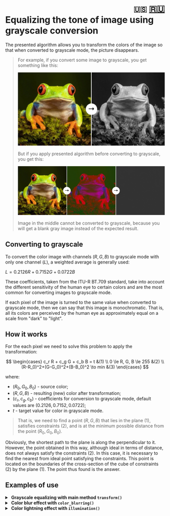 <h1 align="right">
<code>🇺🇸</code> 
<a href="RU.md">🇷🇺</a>
<br>
<div align="left">Equalizing the tone of image using grayscale conversion</div>
</h1>

The presented algorithm allows you to transform the colors of the image so that when converted to grayscale mode, the picture disappears.

> For example, if you convert some image to grayscale, you get something like this:
> 
> ![grayscale](assets/grayscale.jpg)
> 
> But if you apply presented algorithm before converting to grayscale, you get this:
> 
> ![example](assets/example.jpg)
> 
> Image in the middle cannot be converted to grayscale, because you will get a blank gray image instead of the expected result.

## Converting to grayscale

To convert the color image with channels $(R, G, B)$ to grayscale mode with only one channel $(L)$, a weighted average is generally used:

$L=0.2126R + 0.7152G + 0.0722B$

These coefficients, taken from the ITU-R BT.709 standard, take into account the different sensitivity of the human eye to certain colors and are the most common for converting images to grayscale mode.

If each pixel of the image is turned to the same value when converted to grayscale mode, then we can say that this image is monochromatic. That is, all its colors are perceived by the human eye as approximately equal on a scale from "dark" to "light".

## How it works
For the each pixel we need to solve this problem to apply the transformation:

$$
\begin{cases}
c_r R + c_g G + c_b B = t &(1)
\\
0 \le R, G, B \le 255 &(2)
\\
(R-R_0)^2+(G-G_0)^2+(B-B_0)^2 \to min &(3)
\end{cases}
$$

where:
- $(R_0, G_0, B_0)$ - source color;
- $(R, G, B)$ - resulting (new) color after transformation;
- $(c_r, c_g, c_b)$ - coefficients for conversion to grayscale mode, default values are $(0.2126, 0.7152, 0.0722)$;
- $t$ - target value for color in grayscale mode.

> That is, we need to find a point $(R, G, B)$ that lies in the plane $(1)$, satisfies constraints $(2)$, and is at the minimum possible distance from the point $(R_0, G_0, B_0)$.

Obviously, the shortest path to the plane is along the perpendicular to it. However, the point obtained in this way, although ideal in terms of distance, does not always satisfy the constraints $(2)$. In this case, it is necessary to find the nearest from ideal point satisfying the constraints. This point is located on the boundaries of the cross-section of the cube of constraints $(2)$ by the plane $(1)$. The point thus found is the answer.

## Examples of use

<details>
<summary>&nbsp;<strong>Grayscale equalizing with main method <code>transform()</code></strong></summary>
<blockquote></blockquote>
<blockquote>
The <code>transform()</code> function transforms an image so that when it is converted to grayscale mode, each of its pixels is colored the same color. For example:<br><br>

```Python
from utils import transform

transform(image_name='frog.png', # path to source image
          target=0.15,           # target value for grayscale mode
          test_mode=200)         # image resolution (for the test mode)
```
The result:

![transform](assets/transform.png)

<details>
<summary>&nbsp;Function parameters in details:</summary>
<blockquote></blockquote>

- <kbd>image_name</kbd> - path to source image;
- <kbd>target</kbd> - the target of transformation (the value of the pixel in grayscale mode) as a float from 0 to 1. Or you can specify path to the another image which will be used as multi target;
- <kbd>output_name</kbd> - path to save the result. If you specify *None*, file will not be saved;
- <kbd>grayscale</kbd> - coefficients for conversion to grayscale. The default values are (0.2126, 0.7152, 0.0722).
- <kbd>fast_mode</kbd> - fast mode is about twice as fast as normal mode, but produces lower quality results (but this is often hard to see). Use *True* of *False* to toggle fast mode (default value is *False*);
- <kbd>test_mode</kbd> - in test mode, the source image is reduced to the specified resolution (*True* equals to 100) and the result is not saved anywhere. It is useful for checking different parameters  before the main image transformation. The default value is *False*.
</details>
</blockquote>
</details>

<details>
<summary>&nbsp;<strong>Color blur effect with <code>color_blurring()</code></strong></summary>
<blockquote></blockquote>
<blockquote>
The <code>color_blurring()</code> function blurs the colors of the image, creating something like glowing effect. To create this effect, the <code>transform()</code> function is called, into which a Gaussian blurred version of the source image is passed as the source image, and the source image itself is passed as the target. For example:<br><br>

```Python
from utils import color_blurring
          
color_blurring(image_name='frog.png', # path to source image
               blur_factor=0.3,       # blurring factor
               test_mode=200)         # image resolution (for the test mode)
```
The result:

![color_blurring](assets/color_blurring.png)

<details>
<summary>&nbsp;Function parameters in details:</summary>
<blockquote></blockquote>

- <kbd>image_name</kbd> - path to source image;
- <kbd>blur_factor</kbd> - float value from 0 to 1;
- <kbd>output_name</kbd>, <kbd>grayscale</kbd>, <kbd>fast_mode</kbd>, <kbd>test_mode</kbd> - `transform()` function parameters.
</details>
</blockquote>
</details>

<details>
<summary>&nbsp;<strong>Color lightning effect with <code>illumination()</code></strong></summary>
<blockquote></blockquote>
<blockquote>
The <code>illumination()</code> function simulates color lighting (but does it crookedly in places). To create this effect, the <code>transform()</code> function is called, to which grayscale coefficients are passed that make all colors of the source image change in such a spatial direction that the transmitted color will not change. For example, if you specify color (255, 0, 0), then the red channel will not participate in the transformation at all, but the other channels will be corrected. The intensity parameter sets the degree of taking into account all other (changeable) colors. The lower this parameter is, the lower (darker) values will be converted to colors other than the illumination color. To summarize the above, <code>illumination()</code> with a low intensity value reduces the influence of all colors except the specified one. A high intensity value increases the effect of all other colors. For example:<br><br>

```Python
from utils import illumination

illumination(image_name='frog.png', # path to source image
             color=[255, 0, 0],     # color of lightning
             intensity=0.1,         # factor of changeable of other colors
             test_mode=200)         # image resolution (for the test mode)
```
The result:

![illumination](assets/illumination.png)

<details>
<summary>&nbsp;Function parameters in details:</summary>
<blockquote></blockquote>

- <kbd>image_name</kbd> - path to source image;
- <kbd>intensity</kbd> - float value from 0 to 1;
- <kbd>color</kbd> - lightning color as \[R, G, B\], each value is from 0 to 255;
- <kbd>output_name</kbd>, <kbd>grayscale</kbd>, <kbd>fast_mode</kbd>, <kbd>test_mode</kbd> - `transform()` function parameters.
</details>
</blockquote>
</details>